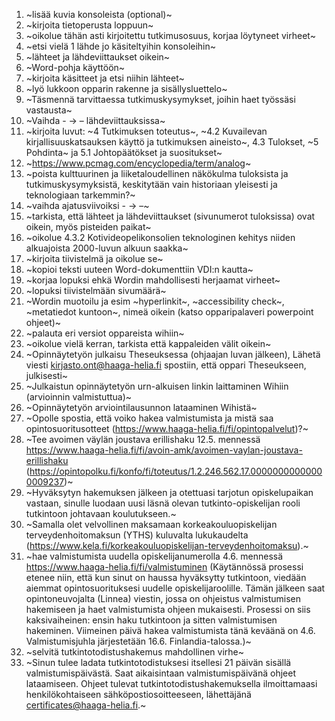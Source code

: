 1. ~lisää kuvia konsoleista (optional)~
10. ~kirjoita tietoperusta loppuun~
11. ~oikolue tähän asti kirjoitettu tutkimusosuus, korjaa löytyneet virheet~
12. ~etsi vielä 1 lähde jo käsiteltyihin konsoleihin~
13. ~lähteet ja lähdeviittaukset oikein~
14. ~Word-pohja käyttöön~
15. ~kirjoita käsitteet ja etsi niihin lähteet~
16. ~lyö lukkoon opparin rakenne ja sisällysluettelo~
17. ~Täsmennä tarvittaessa tutkimuskysymykset, joihin haet työssäsi vastausta~
18. ~Vaihda - -> –  lähdeviittauksissa~
19. ~kirjoita luvut: ~4 Tutkimuksen toteutus~, ~4.2 Kuvailevan kirjallisuuskatsauksen käyttö ja tutkimuksen aineisto~, 4.3 Tulokset, ~5 Pohdinta~ ja 5.1 Johtopäätökset ja suositukset~
20. ~https://www.pcmag.com/encyclopedia/term/analog~
21. ~poista kulttuurinen ja liiketaloudellinen näkökulma tuloksista ja tutkimuskysymyksistä, keskitytään vain historiaan yleisesti ja teknologiaan tarkemmin?~
22. ~vaihda ajatusviivoiksi - -> –~
23. ~tarkista, että lähteet ja lähdeviittaukset (sivunumerot tuloksissa) ovat oikein, myös pisteiden paikat~
24. ~oikolue 4.3.2 Kotivideopelikonsolien teknologinen kehitys niiden alkuajoista 2000-luvun alkuun saakka~
26. ~kirjoita tiivistelmä ja oikolue se~
1. ~kopioi teksti uuteen Word-dokumenttiin VDI:n kautta~
2. ~korjaa lopuksi ehkä Wordin mahdollisesti herjaamat virheet~
2. ~lopuksi tiivistelmään sivumäärä~
1. ~Wordin muotoilu ja esim ~hyperlinkit~, ~accessibility check~, ~metatiedot kuntoon~, nimeä oikein (katso opparipalaveri powerpoint ohjeet)~
2. ~palauta eri versiot oppareista wihiin~
3. ~oikolue vielä kerran, tarkista että kappaleiden välit oikein~
4. ~Opinnäytetyön julkaisu Theseuksessa (ohjaajan luvan jälkeen), Lähetä viesti kirjasto.ont@haaga-helia.fi spostiin, että oppari Theseukseen, julkisesti~
5. ~Julkaistun opinnäytetyön urn-alkuisen linkin laittaminen Wihiin (arvioinnin valmistuttua)~
6. ~Opinnäytetyön arviointilausunnon lataaminen Wihistä​~
7. ~Opolle spostia, että voiko hakea valmistumista ja mistä saa opintosuoritusotteet (https://www.haaga-helia.fi/fi/opintopalvelut)?~
8. ~Tee avoimen väylän joustava erillishaku 12.5. mennessä https://www.haaga-helia.fi/fi/avoin-amk/avoimen-vaylan-joustava-erillishaku (https://opintopolku.fi/konfo/fi/toteutus/1.2.246.562.17.00000000000000009237)~
9. ~Hyväksytyn hakemuksen jälkeen ja otettuasi tarjotun opiskelupaikan vastaan, sinulle luodaan uusi läsnä olevan tutkinto-opiskelijan rooli tutkintoon johtavaan koulutukseen.~
10. ~Samalla olet velvollinen maksamaan korkeakouluopiskelijan terveydenhoitomaksun (YTHS) kuluvalta lukukaudelta (https://www.kela.fi/korkeakouluopiskelijan-terveydenhoitomaksu).~
11. ~hae valmistumista uudella opiskelijanumerolla 4.6. mennessä https://www.haaga-helia.fi/fi/valmistuminen (Käytännössä prosessi etenee niin, että kun sinut on haussa hyväksytty tutkintoon, viedään aiemmat opintosuorituksesi uudelle opiskelijaroolille. Tämän jälkeen saat opintoneuvojalta (Linnea) viestin, jossa on ohjeistus valmistumisen hakemiseen ja haet valmistumista ohjeen mukaisesti. Prosessi on siis kaksivaiheinen: ensin haku tutkintoon ja sitten valmistumisen hakeminen. Viimeinen päivä hakea valmistumista tänä keväänä on 4.6. Valmistumisjuhla järjestetään 16.6. Finlandia-talossa.)~
12. ~selvitä tutkintotodistushakemus mahdollinen virhe~
13. ~Sinun tulee ladata tutkintotodistuksesi itsellesi 21 päivän sisällä valmistumispäivästä. Saat aikaisintaan valmistumispäivänä ohjeet lataamiseen. Ohjeet tulevat tutkintotodistushakemuksella ilmoittamaasi henkilökohtaiseen sähköpostiosoitteeseen, lähettäjänä certificates@haaga-helia.fi.~
